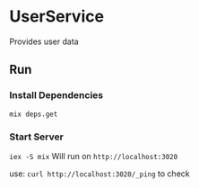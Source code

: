 # UserService

Provides user data

## Run

### Install Dependencies
`mix deps.get`

### Start Server
`iex -S mix`
Will run on `http://localhost:3020`

use: `curl http://localhost:3020/_ping` to check


